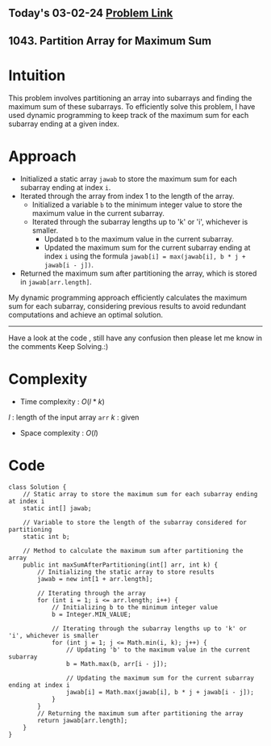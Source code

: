 ## Today's 03-02-24 [Problem Link](https://leetcode.com/problems/partition-array-for-maximum-sum/description/?envType=daily-question&envId=2024-02-03)
## 1043. Partition Array for Maximum Sum

# Intuition
<!-- Describe your first thoughts on how to solve this problem. -->
This problem involves partitioning an array into subarrays and finding the maximum sum of these subarrays. To efficiently solve this problem, I have used dynamic programming to keep track of the maximum sum for each subarray ending at a given index.


# Approach
<!-- Describe your approach to solving the problem. -->
- Initialized a static array `jawab` to store the maximum sum for each subarray ending at index `i`.
- Iterated through the array from index 1 to the length of the array.
  - Initialized a variable `b` to the minimum integer value to store the maximum value in the current subarray.
  - Iterated through the subarray lengths up to 'k' or 'i', whichever is smaller.
    - Updated `b` to the maximum value in the current subarray.
    - Updated the maximum sum for the current subarray ending at index `i` using the formula `jawab[i] = max(jawab[i], b * j + jawab[i - j])`.
- Returned the maximum sum after partitioning the array, which is stored in `jawab[arr.length]`.

My dynamic programming approach efficiently calculates the maximum sum for each subarray, considering previous results to avoid redundant computations and achieve an optimal solution.

---
Have a look at the code , still have any confusion then please let me know in the comments
Keep Solving.:)

# Complexity
- Time complexity : $O(l*k)$
<!-- Add your time complexity here, e.g. $$O(n)$$ -->
$l$ : length of the input array `arr`
$k$ : given
- Space complexity :  $O(l)$
<!-- Add your space complexity here, e.g. $$O(n)$$ -->

# Code
```
class Solution {
    // Static array to store the maximum sum for each subarray ending at index i
    static int[] jawab;
    
    // Variable to store the length of the subarray considered for partitioning
    static int b;
    
    // Method to calculate the maximum sum after partitioning the array
    public int maxSumAfterPartitioning(int[] arr, int k) {
        // Initializing the static array to store results
        jawab = new int[1 + arr.length];

        // Iterating through the array
        for (int i = 1; i <= arr.length; i++) {
            // Initializing b to the minimum integer value
            b = Integer.MIN_VALUE;
            
            // Iterating through the subarray lengths up to 'k' or 'i', whichever is smaller
            for (int j = 1; j <= Math.min(i, k); j++) {
                // Updating 'b' to the maximum value in the current subarray
                b = Math.max(b, arr[i - j]);
                
                // Updating the maximum sum for the current subarray ending at index i
                jawab[i] = Math.max(jawab[i], b * j + jawab[i - j]);
            }
        }
        // Returning the maximum sum after partitioning the array
        return jawab[arr.length];
    }
}

```
